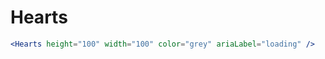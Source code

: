 ---
---

# Hearts

```jsx live
<Hearts height="100" width="100" color="grey" ariaLabel="loading" />
```
